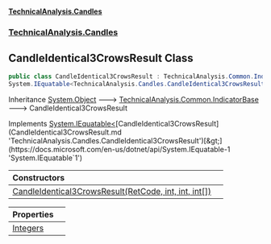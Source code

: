 #### [TechnicalAnalysis.Candles](TechnicalAnalysis.Candles.md 'TechnicalAnalysis.Candles')
### [TechnicalAnalysis.Candles](TechnicalAnalysis.Candles.md#TechnicalAnalysis.Candles 'TechnicalAnalysis.Candles')

## CandleIdentical3CrowsResult Class

```csharp
public class CandleIdentical3CrowsResult : TechnicalAnalysis.Common.IndicatorBase,
System.IEquatable<TechnicalAnalysis.Candles.CandleIdentical3CrowsResult>
```

Inheritance [System.Object](https://docs.microsoft.com/en-us/dotnet/api/System.Object 'System.Object') &#129106; [TechnicalAnalysis.Common.IndicatorBase](https://docs.microsoft.com/en-us/dotnet/api/TechnicalAnalysis.Common.IndicatorBase 'TechnicalAnalysis.Common.IndicatorBase') &#129106; CandleIdentical3CrowsResult

Implements [System.IEquatable&lt;](https://docs.microsoft.com/en-us/dotnet/api/System.IEquatable-1 'System.IEquatable`1')[CandleIdentical3CrowsResult](CandleIdentical3CrowsResult.md 'TechnicalAnalysis.Candles.CandleIdentical3CrowsResult')[&gt;](https://docs.microsoft.com/en-us/dotnet/api/System.IEquatable-1 'System.IEquatable`1')

| Constructors | |
| :--- | :--- |
| [CandleIdentical3CrowsResult(RetCode, int, int, int[])](CandleIdentical3CrowsResult.CandleIdentical3CrowsResult(RetCode,int,int,int[]).md 'TechnicalAnalysis.Candles.CandleIdentical3CrowsResult.CandleIdentical3CrowsResult(TechnicalAnalysis.Common.RetCode, int, int, int[])') | |

| Properties | |
| :--- | :--- |
| [Integers](CandleIdentical3CrowsResult.Integers.md 'TechnicalAnalysis.Candles.CandleIdentical3CrowsResult.Integers') | |
